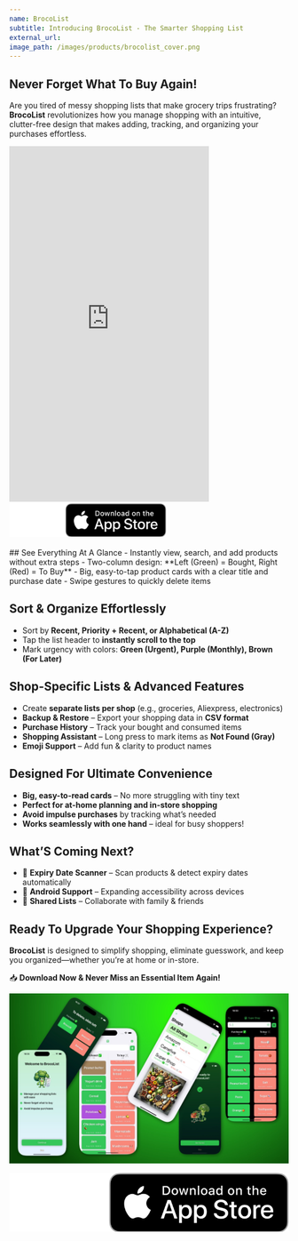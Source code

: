 ```yaml
---
name: BrocoList
subtitle: Introducing BrocoList - The Smarter Shopping List
external_url: 
image_path: /images/products/brocolist_cover.png
---
```


## Never Forget What To Buy Again!
Are you tired of messy shopping lists that make grocery trips frustrating? **BrocoList** revolutionizes how you manage shopping with an intuitive, clutter-free design that makes adding, tracking, and organizing your purchases effortless.

<iframe width="360" height="640" src="https://www.youtube.com/embed/AmJisW9Bgh8" frameborder="0" allow="accelerometer; autoplay; encrypted-media; gyroscope; picture-in-picture" allowfullscreen></iframe>

<div style="text-align: left;">
  <a href="https://apps.apple.com/app/id6736876458">
    <img src="/images/apple_badge.svg" alt="Download for iPhone" style="height: 60px;">
  </a>
</div>
<br>
## See Everything At A Glance
- Instantly view, search, and add products without extra steps
- Two-column design: **Left (Green) = Bought, Right (Red) = To Buy**
- Big, easy-to-tap product cards with a clear title and purchase date
- Swipe gestures to quickly delete items

## Sort & Organize Effortlessly
- Sort by **Recent, Priority + Recent, or Alphabetical (A-Z)**
- Tap the list header to **instantly scroll to the top**
- Mark urgency with colors: **Green (Urgent), Purple (Monthly), Brown (For Later)**

## Shop-Specific Lists & Advanced Features
- Create **separate lists per shop** (e.g., groceries, Aliexpress, electronics)
- **Backup & Restore** – Export your shopping data in **CSV format**
- **Purchase History** – Track your bought and consumed items
- **Shopping Assistant** – Long press to mark items as **Not Found (Gray)**
- **Emoji Support** – Add fun & clarity to product names

## Designed For Ultimate Convenience
- **Big, easy-to-read cards** – No more struggling with tiny text
- **Perfect for at-home planning and in-store shopping**
- **Avoid impulse purchases** by tracking what’s needed
- **Works seamlessly with one hand** – ideal for busy shoppers!

## What’S Coming Next?
- 🚀 **Expiry Date Scanner** – Scan products & detect expiry dates automatically
- 📱 **Android Support** – Expanding accessibility across devices
- 🔗 **Shared Lists** – Collaborate with family & friends

## Ready To Upgrade Your Shopping Experience?
**BrocoList** is designed to simplify shopping, eliminate guesswork, and keep you organized—whether you’re at home or in-store.

📥 **Download Now & Never Miss an Essential Item Again!**

![ima](/images/products/brocolist_art.jpg)


[![download for iPhone](/images/apple_badge.svg)](https://apps.apple.com/app/id6736876458)
